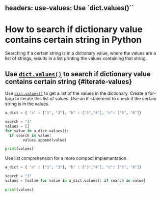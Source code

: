 headers:
  use-values: Use `dict.values()``
---
# How to search if dictionary value contains certain string in Python
Searching if a certain string is in a dictionary value, where the values are a list of strings, results in a list printing the values containing that string.

## Use [`dict.values()`](kite-sym:builtins.dict.values) to search if dictionary value contains certain string {#iterate-values}
Use [`dict.values()`](kite-sym:builtins.dict.values) to get a list of the values in the dictionary. Create a for-loop to iterate this list of values. Use an if-statement to check if the certain string is in the values.

```python
a_dict = { "a" : ["1", "3"], "b" : ["3","4"], "c": ["5", "6"]}

search = "3"
values = []
for value in a_dict.values():
  if search in value:
        values.append(value)

print(values)
```
Use list comprehension for a more compact implementation.
```python
a_dict = { "a" : ["1", "3"], "b" : ["3","4"], "c": ["5", "6"]}

search = "3"
values = [value for value in a_dict.values() if search in value]

print(values)
```
